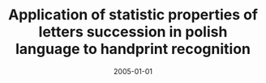 ---
# Documentation: https://wowchemy.com/docs/managing-content/

title: Application of statistic properties of letters succession in polish language
  to handprint recognition
subtitle: ''
summary: ''
authors:
- sas
- Marek Kurzyński
tags: []
categories: []
date: '2005-01-01'
lastmod: 2022-10-07T05:45:46Z
featured: false
draft: false

# Featured image
# To use, add an image named `featured.jpg/png` to your page's folder.
# Focal points: Smart, Center, TopLeft, Top, TopRight, Left, Right, BottomLeft, Bottom, BottomRight.
image:
  caption: ''
  focal_point: ''
  preview_only: false

# Projects (optional).
#   Associate this post with one or more of your projects.
#   Simply enter your project's folder or file name without extension.
#   E.g. `projects = ["internal-project"]` references `content/project/deep-learning/index.md`.
#   Otherwise, set `projects = []`.
projects: []
publishDate: '2022-10-07T05:45:45.305333Z'
publication_types:
- '6'
abstract: ''
publication: '*Computer recognition systems. Marek Kurzyński [i in.] (eds).*'
doi: 10.1007/3-540-32390-2_86
---
